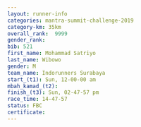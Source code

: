 ```yaml
---
layout: runner-info 
categories: mantra-summit-challenge-2019 
category-km: 35km 
overall_rank:  9999
gender_rank: 
bib: 521
first_name: Mohammad Satriyo
last_name: Wibowo
gender: M
team_name: Indorunners Surabaya
start_(t1): Sun, 12-00-00 am
mbah_kamad_(t2): 
finish_(t3): Sun, 02-47-57 pm
race_time: 14-47-57
status: FBC
certificate: 
---
```

